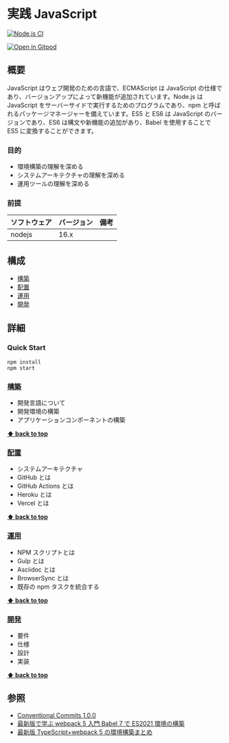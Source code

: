 # 実践 JavaScript

[![Node.js CI](https://github.com/hiroshima-arc/javascript-in-practice/actions/workflows/node.js.yml/badge.svg)](https://github.com/hiroshima-arc/javascript-in-practice/actions/workflows/node.js.yml)

[![Open in Gitpod](https://gitpod.io/button/open-in-gitpod.svg)](https://gitpod.io/#https://github.com/hiroshima-arc/javascript-in-practice)

## 概要

JavaScript はウェブ開発のための言語で、ECMAScript は JavaScript の仕様であり、バージョンアップによって新機能が追加されています。Node.js は JavaScript をサーバーサイドで実行するためのプログラムであり、npm と呼ばれるパッケージマネージャーを備えています。ES5 と ES6 は JavaScript のバージョンであり、ES6 は構文や新機能の追加があり、Babel を使用することで ES5 に変換することができます。

### 目的

- 環境構築の理解を深める
- システムアーキテクチャの理解を深める
- 運用ツールの理解を深める

### 前提

| ソフトウェア | バージョン | 備考 |
| :----------- | :--------- | :--- |
| nodejs       | 16.x       |      |

## 構成

- [構築](#構築)
- [配置](#配置)
- [運用](#運用)
- [開発](#開発)

## 詳細

### Quick Start

```
npm install
npm start
```

### [構築](./docs/build.adoc)

- 開発言語について
- 開発環境の構築
- アプリケーションコンポーネントの構築

**[⬆ back to top](#構成)**

### [配置](./docs/ship.adoc)

- システムアーキテクチャ
- GitHub とは
- GitHub Actions とは
- Heroku とは
- Vercel とは

**[⬆ back to top](#構成)**

### [運用](./docs/run.adoc)

- NPM スクリプトとは
- Gulp とは
- Asciidoc とは
- BrowserSync とは
- 既存の npm タスクを統合する

**[⬆ back to top](#構成)**

### [開発](./docs/dev.adoc)

- 要件
- 仕様
- 設計
- 実装

**[⬆ back to top](#構成)**

## 参照

- [Conventional Commits 1.0.0](https://www.conventionalcommits.org/ja/v1.0.0/)
- [最新版で学ぶ webpack 5 入門 Babel 7 で ES2021 環境の構築](https://ics.media/entry/16028/)
- [最新版 TypeScript+webpack 5 の環境構築まとめ](https://ics.media/entry/16329/#)
